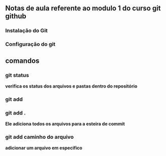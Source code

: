 ## Notas de aula referente ao modulo 1 do curso git github


### Instalação do Git


### Configuração do git


## comandos

### git status

**verifica os status dos arquivos e pastas dentro do repositório**

### git add 

### git add .

**Ele adiciona todos os arquivos para a esteira de commit**

### git add caminho do arquivo

**adicionar um arquivo em especifico**
